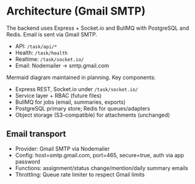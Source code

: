 # Architecture (Gmail SMTP)

The backend uses Express + Socket.io and BullMQ with PostgreSQL and Redis. Email is sent via Gmail SMTP.

- API: `/task/api/*`
- Health: `/task/health`
- Realtime: `/task/socket.io/`
- Email: Nodemailer -> smtp.gmail.com

Mermaid diagram maintained in planning. Key components:
- Express REST, Socket.io under `/task/socket.io/`
- Service layer + RBAC (future files)
- BullMQ for jobs (email, summaries, exports)
- PostgreSQL primary store; Redis for queues/adapters
- Object storage (S3-compatible) for attachments (unchanged)

## Email transport
- Provider: Gmail SMTP via Nodemailer
- Config: host=smtp.gmail.com, port=465, secure=true, auth via app password
- Functions: assignment/status change/mention/daily summary emails
- Throttling: Queue rate limiter to respect Gmail limits

